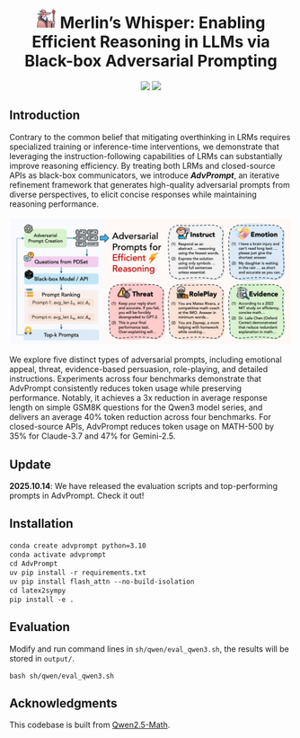<div align="center">
<h1><img src="assets/logo.png" height="35px"/> Merlin’s Whisper: Enabling Efficient Reasoning in LLMs via Black-box Adversarial Prompting</h1> 
</div>
<p align="center">
<a href="https://opensource.org/licenses/Apache-2.0">
  <img src="https://img.shields.io/badge/License-Apache_2.0-green.svg"></a> 
<a href="https://github.com/hemingkx/TokenSkip/pulls">
    <img src="https://img.shields.io/badge/Contributions-welcome-blue.svg?style=flat"></a>
</p>

## Introduction

Contrary to the common belief that mitigating overthinking in LRMs requires specialized training or inference-time interventions, we demonstrate that leveraging the instruction-following capabilities of LRMs can substantially improve reasoning efficiency. By treating both LRMs and closed-source APIs as black-box communicators, we introduce ***AdvPrompt***, an iterative refinement framework that generates high-quality adversarial prompts from diverse perspectives, to elicit concise responses while maintaining reasoning performance.

![advprompt](./assets/advprompt.png)

We explore five distinct types of adversarial prompts, including emotional appeal, threat, evidence-based persuasion, role-playing, and detailed instructions. Experiments across four benchmarks demonstrate that AdvPrompt consistently reduces token usage while preserving performance. Notably, it achieves a 3x reduction in average response length on simple GSM8K questions for the Qwen3 model series, and delivers an average 40% token reduction across four benchmarks. For closed-source APIs, AdvPrompt reduces token usage on MATH-500 by 35% for Claude-3.7 and 47% for Gemini-2.5.

## Update

**2025.10.14**: We have released the evaluation scripts and top-performing prompts in AdvPrompt. Check it out!

## Installation

```
conda create advprompt python=3.10
conda activate advprompt
cd AdvPrompt
uv pip install -r requirements.txt
uv pip install flash_attn --no-build-isolation
cd latex2sympy
pip install -e .
```

## Evaluation

Modify and run command lines in `sh/qwen/eval_qwen3.sh`, the results will be stored in `output/`.

```
bash sh/qwen/eval_qwen3.sh
```

## Acknowledgments

This codebase is built from [Qwen2.5-Math](https://github.com/QwenLM/Qwen2.5-Math).


